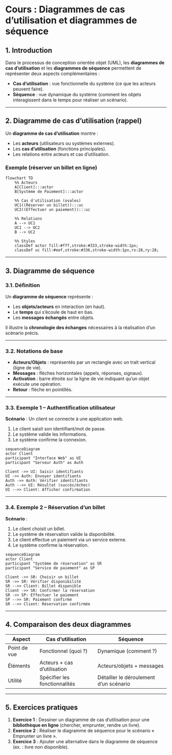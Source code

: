 # Cours : Diagrammes de cas d’utilisation et diagrammes de séquence

## 1. Introduction

Dans le processus de conception orientée objet (UML), les **diagrammes de cas d’utilisation** et les **diagrammes de séquence** permettent de représenter deux aspects complémentaires :

* **Cas d’utilisation** : vue fonctionnelle du système (ce que les acteurs peuvent faire).
* **Séquence** : vue dynamique du système (comment les objets interagissent dans le temps pour réaliser un scénario).

---

## 2. Diagramme de cas d’utilisation (rappel)

Un **diagramme de cas d’utilisation** montre :

* Les **acteurs** (utilisateurs ou systèmes externes).
* Les **cas d’utilisation** (fonctions principales).
* Les relations entre acteurs et cas d’utilisation.

### Exemple (réserver un billet en ligne)

```mermaid
flowchart TD
    %% Acteurs
    A[Client]:::actor
    B[Système de Paiement]:::actor

    %% Cas d'utilisation (ovales)
    UC1((Réserver un billet)):::uc
    UC2((Effectuer un paiement)):::uc

    %% Relations
    A --> UC1
    UC1 --> UC2
    B --> UC2

    %% Styles
    classDef actor fill:#fff,stroke:#333,stroke-width:1px;
    classDef uc fill:#eef,stroke:#336,stroke-width:1px,rx:28,ry:28;

```

---

## 3. Diagramme de séquence

### 3.1. Définition

Un **diagramme de séquence** représente :

* Les **objets/acteurs** en interaction (en haut).
* Le **temps** qui s’écoule de haut en bas.
* Les **messages échangés** entre objets.

Il illustre la **chronologie des échanges** nécessaires à la réalisation d’un scénario précis.

---

### 3.2. Notations de base

* **Acteurs/Objets** : représentés par un rectangle avec un trait vertical (ligne de vie).
* **Messages** : flèches horizontales (appels, réponses, signaux).
* **Activation** : barre étroite sur la ligne de vie indiquant qu’un objet exécute une opération.
* **Retour** : flèche en pointillés.

---

### 3.3. Exemple 1 – Authentification utilisateur

**Scénario** : Un client se connecte à une application web.

1. Le client saisit son identifiant/mot de passe.
2. Le système valide les informations.
3. Le système confirme la connexion.

```mermaid
sequenceDiagram
actor Client
participant "Interface Web" as UI
participant "Serveur Auth" as Auth

Client ->> UI: Saisir identifiants
UI ->> Auth: Envoyer identifiants
Auth ->> Auth: Vérifier identifiants
Auth -->> UI: Résultat (succès/échec)
UI -->> Client: Afficher confirmation
```

---

### 3.4. Exemple 2 – Réservation d’un billet

**Scénario** :

1. Le client choisit un billet.
2. Le système de réservation valide la disponibilité.
3. Le client effectue un paiement via un service externe.
4. Le système confirme la réservation.

```mermaid
sequenceDiagram
actor Client
participant "Système de réservation" as SR
participant "Service de paiement" as SP

Client ->> SR: Choisir un billet
SR ->> SR: Vérifier disponibilité
SR -->> Client: Billet disponible
Client ->> SR: Confirmer la réservation
SR ->> SP: Effectuer le paiement
SP -->> SR: Paiement confirmé
SR -->> Client: Réservation confirmée
```

---

## 4. Comparaison des deux diagrammes

| Aspect       | Cas d’utilisation             | Séquence                               |
| ------------ | ----------------------------- | -------------------------------------- |
| Point de vue | Fonctionnel (quoi ?)          | Dynamique (comment ?)                  |
| Éléments     | Acteurs + cas d’utilisation   | Acteurs/objets + messages              |
| Utilité      | Spécifier les fonctionnalités | Détailler le déroulement d’un scénario |

---

## 5. Exercices pratiques

1. **Exercice 1** : Dessiner un diagramme de cas d’utilisation pour une **bibliothèque en ligne** (chercher, emprunter, rendre un livre).
2. **Exercice 2** : Réaliser le diagramme de séquence pour le scénario « Emprunter un livre ».
3. **Exercice 3** : Ajouter une alternative dans le diagramme de séquence (ex. : livre non disponible).


